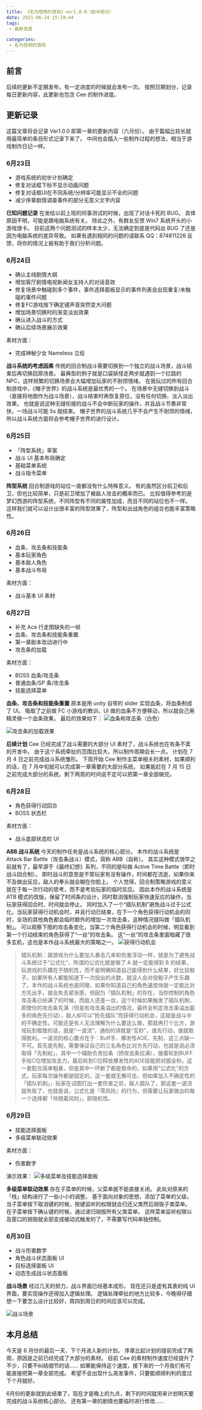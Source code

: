 ```yaml
---
title: 《名为怪物的游戏》ver1.0.0（前半部分）
date: 2021-06-24 15:19:44
tags:
 - 最新进度

categories:
 - 名为怪物的游戏
---
```

## 前言
后续的更新不定期发布，有一定进度的时候就会发布一次。
按照日期划分，记录每日更新内容，此更新也包含 Cee 的制作进度。

## 更新记录
这篇文章将会记录 Ver1.0.0 即第一章的更新内容（六月份）。
由于篇幅比较长就用最简单的条目形式记录下来了。
中间也会插入一些制作过程的想法，相当于游戏制作日记一样。

### 6月23日
- 游戏系统的初步计划确定
- 修复对话框下标不显示动画问题
- 修复对话框UI在不同系统/分辨率可能显示不全的问题
- 减少序章剧情调查事件的部分无意义文字内容

**已知问题记录**
在发给以前上班的同事测试的时候，出现了对话卡死的 BUG。
具体原因不明，可能是跟电脑系统有关。
除此之外，有群友反馈 Win7 系统开头的小游戏很卡。
目前这两个问题测试的样本太少，无法确定到底是代码出 BUG 了还是因为电脑系统的差异导致。
如果有遇到相同的问题的请联系 QQ：874811226 反馈，将你的情况上报有助于我们分析问题。

### 6月24日
- 确认主线剧情大纲
- 增加客厅剧情电视新闻女主持人的对话音效
- 修复场景中触碰到多个事件，事件选择面板显示的事件列表会出现重复/未触碰的事件问题
- 修复FC游戏按下确定键声音突然变大问题
- 增加场景切换时的渐变淡出效果
- 确认进入战斗的方式
- 确认后续场景展示效果

素材方面：
- 完成神秘少女 Nameless 立绘

**战斗系统的考虑因素**
传统的回合制战斗需要切换到一个独立的战斗场景，战斗结束后再切换回原场景。
最典型的例子就是口袋妖怪走两步就遇到一个拦路的 NPC，这样频繁的切换场景会大幅增加玩家的不耐烦情绪。
在我玩过的所有回合制游戏中，《帽子世界》的战斗系统是最优秀的一个。
在场景中无缝切换到战斗（直接将地图作为战斗场景），战斗结束时再恢复原位，没有任何切换、淡入淡出效果。
也就是说这种无缝衔接的战斗不会中断玩家的操作，并且战斗节奏非常快，一场战斗可能 5s 就结束。
帽子世界的战斗系统几乎不会产生不耐烦的情绪，所以战斗系统方面将会参考帽子世界的进行设计。

### 6月25日
- 「阵型系统」草案
- 战斗 UI 基本布局确定
- 基础菜单系统
- 战斗指令菜单

**阵型系统**
回合制游戏的站位一直都没有什么特殊意义。
有的虽然区分前卫和后卫，但也比较简单，只是前卫增加了被敌人攻击的概率而已。
比较值得参考的是梦幻西游的阵型系统，不同阵型有不同的属性加成，而且不同的站位也不一样。
这样我们就可以设计出很丰富的阵型效果了，阵型和出战角色的组合也能丰富策略性。

### 6月26日
- 血条、攻击条和技能条
- 基本玩家角色
- 基本敌人角色
- 基本战斗布局

素材方面：
- 战斗基本 UI 素材

### 6月27日
- 补充 Ace 行走图缺失的一帧
- 血条、攻击条和技能条重置
- 第一章剧本改动进行中
- 攻击条的加载

素材方面：
- BOSS 血条/攻击条
- 普通血条/SP 条/攻击条
- 技能选择菜单

**血条、攻击条和技能条重置**
原本是用 unity 自带的 slider 实现血条，将血条制成了 UI。
吸取了之前做 FC 小游戏的教训，UI 做的血条不方便移动，所以就自己用精灵做一个血条效果。
最后的效果如下：
![血条和攻击条（白色）](https://i.loli.net/2021/06/27/Wkgxin8NLwo2UIp.png)

![攻击条的加载效果](https://i.loli.net/2021/06/27/uYLtXkex8nqGChv.gif)

**后续计划**
Cee 已经完成了战斗需要的大部分 UI 素材了，战斗系统也在有条不紊的开发中。
由于这个系统牵扯的范围比较大，所以制作周期会长一点。
计划在 7 月 4 日之前完成战斗系统雏形。
下周开始 Cee 制作主菜单相关的素材，如果顺利的话，在 7 月中旬就可以完成第一章需要的大部分系统。
如果能赶在 7 月 15 日之前完成大部分的系统，剩下两周的时间说不定可以把第一章全部做完。

### 6月28日
- 角色获得行动回合
- BOSS 状态栏

素材方面：
- 战斗底部状态栏 UI

**ABB 战斗系统**
今天的制作任务是战斗系统的核心部分。
本作的战斗系统是 Attack Bar Battle（攻击条战斗）模式，简称 ABB（自称）。
其实这种模式很早之前就有了，最早源于《最终幻想》系列，不同的是叫做 Active Time Battle（即时战斗回合制）。
即时战斗的意思是不管玩家有没有操作，时间都在流逝，如果你来不及做出反应，敌人的拳头就会糊在你脸上。
个人觉得，回合制策略游戏的意义就在于每一次行动的思考，而不是考验玩家的临时反应。
因此本作的战斗系统是 ATB 模式的改版，保留了时间条的设计，同时取消强制玩家快速反应的操作，当玩家获得回合时，时间就会停止。
同时加入了一个“插队机制”避免战斗过于公式化，当玩家获得行动机会时，并且行动已结束，在下一个角色获得行动机会的同时，全场的其他角色都会临时额外的增加一次攻击条，这种情况就叫做「插队机制」。
可以观察下图的攻击条变化，当第二个角色获得行动机会的时候，明显看到第一个行动结束的角色获得了“一丝”的攻击条。
这“一丝”的攻击条里面暗藏了很多玄机，这也是本作战斗系统最大的策略之一。
![获得行动机会](https://i.loli.net/2021/06/28/rJmFejl49iEbpRt.gif)

> 插队机制：跟游戏为什么要加入暴击几率和伤害浮动一样，就是为了避免战斗系统过于“公式化”，所谓的公式化就是做了 A 就一定能得到 B 的结果，玩游戏的乐趣在于随机性，而不是明确知道自己能得到什么结果，好比投骰子，如果所有人都能知道下一次投出的点数，就没人会对投骰子产生乐趣了。本作的战斗系统也是同理，如果你知道自己的角色速度快就一定能比对方先出手，就会失去紧张感，但因为「插队机制」的存在，当你控制的角色攻击条已经满了的时候，而敌人还差一丝，这个时候如果触发了插队机制，即使你的攻击条先满（但是有攻击条溢出的情况，最终会判定攻击条溢出最多的角色先行动），敌人却可以“抢先插队”而获得行动机会，这就是战斗中的不确定性。可能还是有人无法理解为什么要这么做，那就再打个比方，游戏玩到极致的话，就是“一波流”，通俗的讲就是“互秒”，谁先行动，谁就取得胜利。一波流的核心要点在于：Buff手、爆发性AOE、先制，这三点缺一不可。首先是先制，需要保证自己的三名角色比对方先行动，也就是说必须取得「先制权」，其中一个辅助负责拉条（把攻击条拉满），接着轮到BUFF手给C位增加攻击力，最后轮到C位释放爆发性的AOE技能把对面全秒。这一套配合简单粗暴，但是其中一环断了都是致命的，如果用“公式化”的方式，玩家每次操作都是固定的，这一套就无懈可击，但如果加入不确定性的「插队机制」，玩家在试图打出一套伤害之前，敌人插队了，那这套一波流就失败了，也就是说，公式化是『零风险』的行为，但需要让玩家做出的每一个选择都「伴随着风险」，即随机性。

### 6月29日
- 技能选择面板
- 多级菜单联动效果

素材方面：
- 伤害数字

演示效果：
![多级菜单及技能选择面板](https://i.loli.net/2021/06/29/Ib12BGyQDjYOAT5.gif)

**多级菜单联动效果**
存在子菜单的时候，父菜单就不能直接关闭。
此处对原来的「栈」结构进行了一些小小的调整。
基于面向对象的思想，添加了菜单的父级。
当子菜单按下取消键的时候，按键监听的权限就会归还父类然后销毁子类菜单。
在子菜单按下确认键的时候，通过递归销毁所有父类菜单。
这样菜单监听权限以及窗口的销毁就全部变成被动式触发的了，不需要写代码单独控制。

### 6月30日
- 战斗伤害数字
- 角色战斗状态面板 UI
- 目标选择面板 UI
- 动态生成战斗状态面板

**战斗场景**
经过几天的努力，战斗界面已经基本成形。
现在还只是虚有其表的纯 UI 界面，要实现操作还得加入逻辑处理。
逻辑处理牵扯的地方比较多，今晚得仔细想一下要怎么设计比较好，周四到周日的时间应该可以完成。

![战斗场景](https://i.loli.net/2021/06/30/cZxrku41F8EUCAL.jpg)

## 本月总结
今天是 6 月份的最后一天，下个月进入新的计划。
序章比起计划的提前完成了两周，原因是之前已经完成了大部分的素材。
目前 Cee 的素材制作速度已经提升了不少，只要不纠结细节的话……
如果能保持这个速度，接下来的一个月我们有可能直接把第一章全部完成。
希望不会出现什么突发事件，只要能顺顺利利的度过下个月就好。

6月份的更新就到此结束了，现在才是晚上的九点，剩下的时间就用来计划明天要完成的战斗系统核心部分。
还有第一章的剧情也要临时进行修改……
